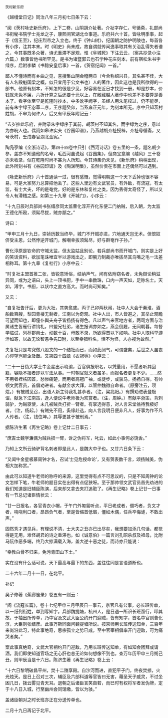     茨村新乐府 

   《越缦堂日记》同治八年三月初七日条下云：

   “阅《茨村咏史新乐府》，上下二卷，山阴胡介祉著。介祉字存仁，号循斋，礼部尚书衔秘书院学士兆龙之子，康熙间官湖北佥事道。乐府共六十首，皆咏明季事，起于《信王至》，纪庄烈帝之入立也，终于《钟山树》，纪国朝之防护明陵也，每首各有小序，注其本末。时《明史》尚未成，故自谓就传闻逸事取其有关治乱得失者谱之，今其事既多众著，诗尤重滞不足观，惟《阜城死》下注云云，（案共抄录小注六篇，）数事皆他书所罕见。是书为诸暨郭云也石学种花庄刻本，前有宿松朱书字绿序，后附李驎《书懿安皇后事》一首，《贺宿纪闻》一首。”

   鄙人不懂诗而有乡曲之见，喜搜集山阴会稽两县（今合称绍兴县，其名甚不佳，大有人名殿魁国梁之概，似只宜用于公文书也）人的著作，因此这也是我所欲得的一部书。他原有刻本，不知怎的很是少见，好容易在近日才找到一册，却是抄本，价钱就未免不廉，六折计算之后还要十元以上，在敝藏越人著作中也差不多要算是善本了。看字体至早是乾隆时抄本，中多讹字阙字，虽经人用朱笔校过，仍不能尽，前有朱字绿王宓草二序，王序题癸卯，当系雍正元年，为刻本所无。序中只知茨村姓胡，不审为何许人，后又有甲辰年附记云：

   “去岁抄此乐府，并附录朱字绿序于其前，胡茨村不知其名，而字绿为之序，意以为亦皖人也。偶阅如皋许实夫《谷园印谱》，乃燕越胡介祉授梓，介祉号循斋，又号茨村，壬戌春官湖北佥宪。”

   陶凫亭编《全浙诗话》，第四十四卷中只引《西河诗话》卷五里的一条，题名胡少参，盖亦不知道他的名号，毛西河虽说起《谷园集》，但商宝意编《越风》三十卷亦未收录，似在乾隆时尚不甚为人所知。今其诗集仍未见，《新乐府》稍稍出现，此外所刻书有《谷园印谱》及《陶渊明集》，虽然价贵在市面上还偶然可以遇到。

   《咏史新乐府》六十首通读一过，很有感慨，觉得明朝这一个天下丢掉也很不容易，可是大家努力总算把他丢了。这些人里边有文武官员，有外敌，有流寇，有太监，有士大夫，坏的是奄党，好的是东林和复社之类。因为丢得太奇怪了，所以又令人有滑稽之感。如第三十九章《开城门》，小序云：

   “十九日辰时兵部尚书张缙彦同太监曹化淳开齐化东便二门纳贼，后入朝，为太监王德化所殴，须髯尽拔，贼亦鄙之。”

   诗曰：

   “甲申三月十九日，崇祯历数当终毕，城门不开贼亦进，穴地通天岂无术。但恨奴侪受主恩，公然悖逆开城门，解嘲幸拔须髯尽，好与群奄作子孙。”

   曹化淳原是钦命的守城太监，但太监姑且别论，若兵部尚书而开城门，则实是上好的笑话资料，欲加笔诛唯宜半以游戏出之，即腕力制裁亦唯拔尽其鸟嘴之毛一法差相称耳。第十九章《复社行》小序中云：

   “时复社主盟首推二张，皆锐意矫俗，结纳声气，间有依附窃名者，未免舆论稍滋异同，或为之语曰，头上一顶书厨，手中一串数珠，口内一声天如，足称名士。天如，溥字。书厨，以状巾之直方高大。而时尚可知矣。”

   又云：

   “自复社告讦后，更为大社，其势愈盛。丙子己卯两秋闱，社中人大会于秦淮，酒船数百艘，梨园青楼无剩者，江南以为奇观。社中人出，市人皆避之，其举止观瞻可望而知也，即僮仆舆夫舟子皆扬扬有得色。凡以声气来官地方者，两司方面与治属诸生皆雁行讲钧礼，曰盟兄社弟，诸生报谒亦如之，燕会倒屣，无间朝暮。每督学临试，列荐郡邑士，动数十百，毋敢不录，所欲得首以下如响。社中人取科举游泮如寄，以故无论智愚争先□附，以至幸猎科名，恬不为怪，人亦视为故然。”

   夫复社只是考究做八股文的一个结社而已，而如此阔气，可谓盛矣，后世之人虽衷心仰望岂能企及哉。又第四十四章《衣冠辱》小序云：

   “二十一日伪大学士牛金星出示晓谕，百官俱报职名，以凭量用，不愿者听其回籍，容隐不报者即以军法从事。一时朝官就义者虽多，而报名者更复不少。……然不用者桎梏囚首，愁惨痛楚，而用者高冠广袖，或徒步，或骏马，扬扬自得。有帅领文武官员，首倡劝进者。有献金求大拜，以管仲魏徵自命者。（原旁注云，项煜。）有被贼见召，出语人新主待我礼甚恭者。（注，梁兆阳。）有撰劝进表登极诏，献急下江南策，逢人便说牛老师极为欢赏者。（注，周钟。）有献平浙策，背刺骑驴，为贼驱使，未几被贼兵打折一臂者。有掌选得意，对人言宋堂翁待我极好者。（注，杨起。）有贼先不用，夤缘赴选，向人言我明日便非凡人，好事为作不凡人传者。（注，钱位坤。）其辱更甚于被刑焉。”

   据陈济生著《再生记略》卷上记廿二日事云：

   “庶吉士魏学濂偶为贼兵损一臂，诉之伪将军，叱云，如此小事何必饶舌。”

   乃知上文所云骑驴背名刺者即是此人，是魏大中子也。又廿六日条下云：

   “又闻牛金星极慕周钟才名，召试‘士见危授命论’，又有贺表数千言，颂扬贼美，伪相大加称赏。”

   由此可以知道牛老师的称呼的来源，这里觉得有点不可思议的，只是不知周钟的论文怎样下笔，牛老师的题目实在出得有点促狭呀。至于那帅领文武官员首先劝进的我们知道是旧辅臣陈演，后来却又拿去夹打追赃了。《再生记略》卷上记廿一日事有一节总记诸臣情状云：

   “廿一日报名，各官青衣小帽，于午门外匍匐听点，平日老成者，儇巧者，负文才者，哓哓利口者，昂昂负气者，至是皆缩首低眉，僵如木偶，任兵卒侮谑，不敢出声。”

   固然秀才遇见兵，有理说不清，士大夫之丑亦已出尽矣，我想要加添几句话，都觉得是无用，难怪胡君的诗之重滞也。如《诚意伯》一篇言刘孔昭杀叔及祖母，比附马阮作恶多端，终乃大掠满载入海，盖大逆十恶之徒，而诗亦只能说：

   “幸教白骨不归来，免污青田山下土。”

   实在没有什么话可说，天下最高与最下的东西，盖往往同是言语道断也。

   二十六年二月十一日，在北平。

   补记

   吴子修著《蕉廊脞录》卷五有一则云：

   “阅《流寇长篇》，卷十七纪甲申三月甲辰日一事云，京官凡有公事，必长班传单，以一纸列衔姓，单到写知字。兵部魏提塘，杭州人，是日遇一所识长班亟行，叩其故，于袖出所传单，乃中官及文武大臣公约开门迎贼，皆有知字，首名中官则曹化淳，大臣则张缙彦。此事万斯同面问魏提塘所说。按京师用长班传送知单，三百年来尚沿此习，特此事绝奇，思宗孤立之势已成，至中官宰相倡率开门迎敌，可为痛哭者矣。”

   案此事真绝奇，文武大官相约开门迎敌，乃用长班传送知单，有如知会团拜或请酒，我们即使知道官场之无心肝也总无论如何想像不到也。查万年历甲申三月朔己丑，则甲辰当是十六日。陈济生著《再生记略》卷上云：

   “十六日黎明破昌平州，焚十二陵享殿。自沙河而进，直犯平子门，终夜焚掠，火光烛天。是日上召对三次，辅臣及六部科道等官皆曰无害，藉圣天子威灵，不过坐困几日，拨云雾见青天耳。退朝之后诸臣言笑自若，而巳时有权将军者发伪牌，定于十八日入城，行至幽州会同馆缴，皆以为骇。”

   盖诸臣朝对之时长班亦正在分送传单也。

   二月十九日再记于北平。

